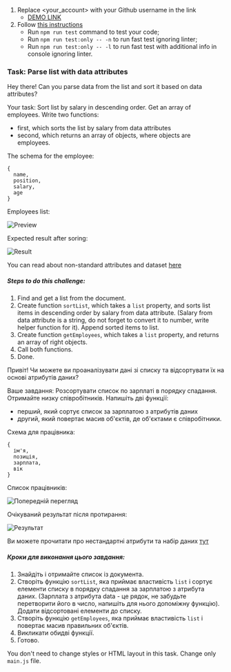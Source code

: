 1. Replace <your_account> with your Github username in the link
    - [DEMO LINK](https://gord-oleg.github.io/js_task_parse_list_DOM/)
2. Follow [this instructions](https://mate-academy.github.io/layout_task-guideline/)
    - Run `npm run test` command to test your code;
    - Run `npm run test:only -- -n` to run fast test ignoring linter;
    - Run `npm run test:only -- -l` to run fast test with additional info in console ignoring linter.

### Task: Parse list with data attributes

Hey there! Can you parse data from the list and sort it based on data attributes?

Your task: Sort list by salary in descending order.
Get an array of employees. Write two functions: 
- first, which sorts the list by salary from data attributes
- second, which returns an array of objects, where objects are employees.

The schema for the employee:
```
{
  name, 
  position,
  salary,
  age
}
```

Employees list:

![Preview](./src/images/preview.png)

Expected result after soring:

![Result](./src/images/result.png)

You can read about non-standard attributes and dataset [here](https://javascript.info/dom-attributes-and-properties#non-standard-attributes-dataset)

##### Steps to do this challenge:
1) Find and get a list from the document.
2) Create function `sortList`, which takes a `list` property, and sorts list items in descending order by salary from data attribute. (Salary from data attribute is a string, do not forget to convert it to number, write helper function for it). Append sorted items to list.
3) Create function `getEmployees`, which takes a `list` property, and returns an array of right objects.
4) Call both functions.
5) Done.

Привіт! Чи можете ви проаналізувати дані зі списку та відсортувати їх на основі атрибутів даних?

Ваше завдання: Розсортувати список по зарплаті в порядку спадання.
Отримайте низку співробітників. Напишіть дві функції:
- перший, який сортує список за зарплатою з атрибутів даних
- другий, який повертає масив об'єктів, де об'єктами є співробітники.

Схема для працівника:
```
{
  ім'я,
  позиція,
  зарплата,
  вік
}
```

Список працівників:

![Попередній перегляд](./src/images/preview.png)

Очікуваний результат після протирання:

![Результат](./src/images/result.png)

Ви можете прочитати про нестандартні атрибути та набір даних [тут](https://javascript.info/dom-attributes-and-properties#non-standard-attributes-dataset)

##### Кроки для виконання цього завдання:
1) Знайдіть і отримайте список із документа.
2) Створіть функцію `sortList`, яка приймає властивість `list` і сортує елементи списку в порядку спадання за зарплатою з атрибута даних. (Зарплата з атрибута data - це рядок, не забудьте перетворити його в число, напишіть для нього допоміжну функцію). Додати відсортовані елементи до списку.
3) Створіть функцію `getEmployees`, яка приймає властивість `list` і повертає масив правильних об'єктів.
4) Викликати обидві функції.
5) Готово.

You don't need to change styles or HTML layout in this task. Change only `main.js` file.
